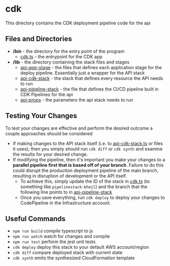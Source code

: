 # cdk

This directory contains the CDK deployment pipeline code for the api

## Files and Directories

* **/bin** - the directory for the entry point of the program
    * [cdk.ts](./bin/cdk.ts) - the entrypoint for the CDK app
* **/lib** - the directory containing the stack files and stages
    * [api-app-stage](./lib/api-app-stage.ts) - the files that defines each application stage for the deploy pipeline. Essentially just a wrapper for the API stack
    * [api-cdk-stack](./lib/api-cdk-stack.ts) - the stack that defines every resource the API needs to run
    * [api-pipeline-stack](./lib/api-pipeline-stack.ts) - the file that defines the CI/CD pipeline built in CDK Pipelines for the api
    * [api-props](./lib/api-props.ts) - the parameters the api stack needs to run

## Testing Your Changes

To test your changes are effective and perform the desired outcome a couple approaches should be considered
* If making changes to the API stack itself (i.e. to [api-cdk-stack.ts](./lib/api-cdk-stack.ts) or files it uses); then you simply should run `cdk diff` or `cdk synth` and examine the results for your desired change.
* If modifying the pipeline, then it's important you make your changes to a **parallel pipeline first that is based off of your branch**. Failure to do this could disrupt the production deployment pipeline of the main branch, resulting in disruption of development or the API itself. 
    * To achieve this, simply update the ID of the stack in [cdk.ts](./bin/cdk.ts) (to something like `pipelinestack-bheil`) and the branch that the following line points to in [api-pipeline-stack](./lib/api-pipeline-stack.ts)
    * Once you save everything, run ```cdk deploy``` to deploy your changes to CodePipeline in the Infrastructure account. 

## Useful Commands

* `npm run build`   compile typescript to js
* `npm run watch`   watch for changes and compile
* `npm run test`    perform the jest unit tests
* `cdk deploy`      deploy this stack to your default AWS account/region
* `cdk diff`        compare deployed stack with current state
* `cdk synth`       emits the synthesized CloudFormation template


